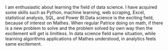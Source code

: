  I am enthusiastic about learning the field of data science. I have acquired some skills such as Python, machine learning, web scraping, Excel, statistical analysis, SQL, and Power BI.Data science is the exciting field, because of interest on Mathes. When regular Patrice doing on math, if there is a new problem to solve and the problem solved by own way then the excitement will get is limitless. In data science field same situation, while learning algorithms applications of Mathes understood, in analytics feels same excitement.
 
